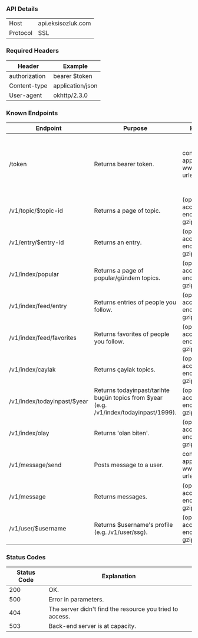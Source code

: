### API Details
<table>
	<tbody>
		<tr>
			<td>Host</td>
			<td>api.eksisozluk.com</td>
		</tr>
		<tr>
			<td>Protocol</td>
			<td>SSL</td>
		</tr>
	</tbody>
</table>

### Required Headers
<table>
	<thead>
		<tr>
			<th>Header</th>
			<th>Example</th>
		</tr>
	</thead>
	<tbody>
		<tr>
			<td>authorization</td>
			<td>bearer $token</td>
		</tr>
		<tr>
			<td>Content-type</td>
			<td>application/json</td>
		</tr>
		<tr>
			<td>User-agent</td>
			<td>okhttp/2.3.0</td>
		</tr>
	</tbody>
</table>

### Known Endpoints

<table>
   <thead>
      <tr>
         <th>Endpoint</th>
         <th>Purpose</th>
         <th>Headers</th>
         <th>Method</th>
         <th>Parameters/Data</th>
      </tr>
   </thead>
   <tbody>
      <tr>
         <td>/token</td>
         <td>Returns bearer token.</td>
         <td>content-type: application/x-www-form-urlencoded</td>
         <td>GET/POST</td>
         <td>{'grant_type': 'password', 'username': 'INSERT_USERNAME', 'password': 'INSERT_PW', 'client_secret': 'INSERT_CS_HERE'}</td>
      </tr>
	  <tr>
		 <td>/v1/topic/$topic-id</td>
		 <td>Returns a page of topic.</td>
		 <td>(optional) accept-encoding: gzip</td>
		 <td>GET</td>
		 <td>p=$page_number</td>
	  </tr>
	  <tr>
		 <td>/v1/entry/$entry-id</td>
		 <td>Returns an entry.</td>
		 <td>(optional) accept-encoding: gzip</td>
		 <td>GET</td>
		 <td></td>
	  </tr>
	  <tr>
		 <td>/v1/index/popular</td>
		 <td>Returns a page of popular/gündem topics.</td>
		 <td>(optional) accept-encoding: gzip</td>
		 <td>GET</td>
		 <td></td>
	  </tr>
	  <tr>
		 <td>/v1/index/feed/entry</td>
		 <td>Returns entries of people you follow.</td>
		 <td>(optional) accept-encoding: gzip</td>
		 <td>GET</td>
		 <td></td>
	  </tr>
	  <tr>
		 <td>/v1/index/feed/favorites</td>
		 <td>Returns favorites of people you follow.</td>
		 <td>(optional) accept-encoding: gzip</td>
		 <td>GET</td>
		 <td></td>
	  </tr>
	  <tr>
		 <td>/v1/index/caylak</td>
		 <td>Returns çaylak topics.</td>
		 <td>(optional) accept-encoding: gzip</td>
		 <td>GET</td>
		 <td></td>
	  </tr>
	  <tr>
		 <td>/v1/index/todayinpast/$year</td>
		 <td>Returns todayinpast/tarihte bugün topics from $year (e.g. /v1/index/todayinpast/1999).</td>
		 <td>(optional) accept-encoding: gzip</td>
		 <td>GET</td>
		 <td></td>
	  </tr>
	  <tr>
		 <td>/v1/index/olay</td>
		 <td>Returns 'olan biten'.</td>
		 <td>(optional) accept-encoding: gzip</td>
		 <td>GET</td>
		 <td></td>
	  </tr>
	  <tr>
		 <td>/v1/message/send</td>
		 <td>Posts message to a user.</td>
		 <td>content-type: application/x-www-form-urlencoded</td>
		 <td>POST</td>
		 <td>{'To': RECIPIENT, 'Message': MESSAGE}</td>
	  </tr>
	  	  <tr>
		 <td>/v1/message</td>
		 <td>Returns messages.</td>
		 <td>(optional) accept-encoding: gzip</td>
		 <td>GET</td>
		 <td></td>
	  </tr>
	  <tr>
		 <td>/v1/user/$username</td>
		 <td>Returns $username's profile (e.g. /v1/user/ssg).</td>
		 <td>(optional) accept-encoding: gzip</td>
		 <td>GET</td>
		 <td></td>
	  </tr>
   </tbody>
</table>

### Status Codes
<table>
	<thead>
		<tr>
			<th>Status Code</th>
			<th>Explanation</th>
		</tr>
	</thead>
	<tbody>
		<tr>
			<td>200</td>
			<td>OK.</td>
		</tr>
		<tr>
			<td>500</td>
			<td>Error in parameters.</td>
		</tr>
		<tr>
			<td>404</td>
			<td>The server didn't find the resource you tried to access.</td>
		</tr>
		<tr>
			<td>503</td>
			<td>Back-end server is at capacity.</td>
		</tr>
	</tbody>
</table>